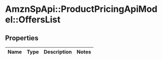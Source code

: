 # AmznSpApi::ProductPricingApiModel::OffersList

## Properties
Name | Type | Description | Notes
------------ | ------------- | ------------- | -------------

